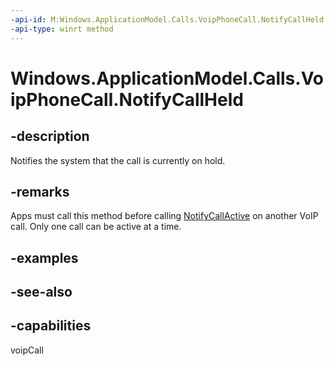 ----api-id: M:Windows.ApplicationModel.Calls.VoipPhoneCall.NotifyCallHeld
-api-type: winrt method
---<!-- Method syntaxpublic void NotifyCallHeld()--># Windows.ApplicationModel.Calls.VoipPhoneCall.NotifyCallHeld## -descriptionNotifies the system that the call is currently on hold.## -remarksApps must call this method before calling [NotifyCallActive](voipphonecall_notifycallactive.md) on another VoIP call. Only one call can be active at a time.## -examples## -see-also## -capabilitiesvoipCall